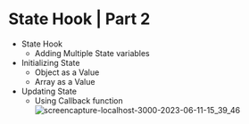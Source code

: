 # State Hook | Part 2

- State Hook
  - Adding Multiple State variables
- Initializing State
  - Object as a Value
  - Array as a Value
- Updating State
  - Using Callback function
![screencapture-localhost-3000-2023-06-11-15_39_46](https://github.com/Sreekanth4935/reactHooks-2-useState/assets/37910008/b969f65e-6855-4234-9297-a1e27f7ed926)
